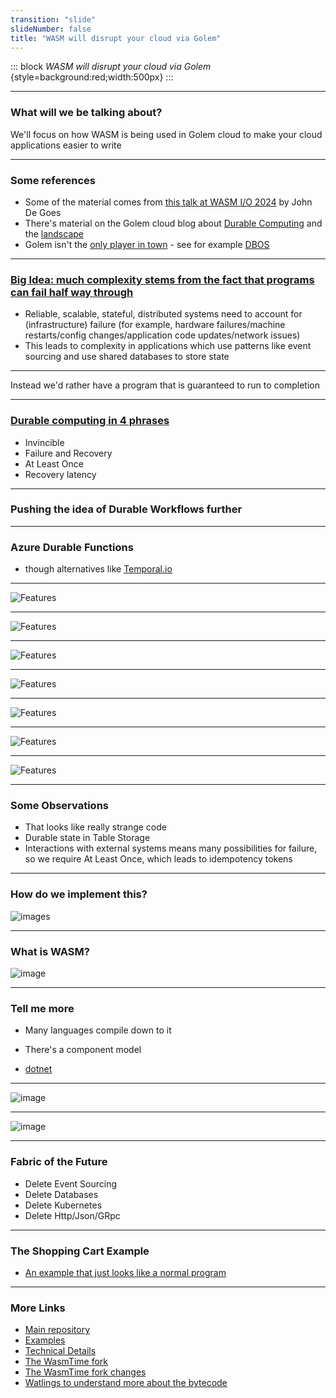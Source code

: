 ```yaml
---
transition: "slide"
slideNumber: false
title: "WASM will disrupt your cloud via Golem"
---
```


::: block
*WASM will disrupt your cloud via Golem* {style=background:red;width:500px}
:::

---

### What will we be talking about?

We'll focus on how WASM is being used in Golem cloud to make your cloud applications easier to write

---

### Some references

- Some of the material comes from [this talk at WASM I/O 2024](https://www.youtube.com/watch?v=fHPYetd3q2g) by John De Goes
- There's material on the Golem cloud blog about [Durable Computing](https://www.golem.cloud/post/what-is-durable-computing) and the [landscape](https://www.golem.cloud/post/the-emerging-landscape-of-durable-computing)
- Golem isn't the [only player in town](https://a16z.com/the-modern-transactional-stack/) - see for example [DBOS](https://www.golem.cloud/post/exploring-the-potential-of-stonebreaker-s-new-dbos)

---

### [Big Idea: much complexity stems from the fact that programs can fail half way through](https://www.youtube.com/watch?v=sDIXdVjJFN8&t=170s)

- Reliable, scalable, stateful, distributed systems need to account for (infrastructure) failure (for example, hardware failures/machine restarts/config changes/application code updates/network issues)
- This leads to complexity in applications which use patterns like event sourcing and use shared databases to store state

---

Instead we'd rather have a program that is guaranteed to run to completion

---

### [Durable computing in 4 phrases](https://www.golem.cloud/post/what-is-durable-computing)

- Invincible
- Failure and Recovery
- At Least Once
- Recovery latency

---

### Pushing the idea of Durable Workflows further

---

### Azure Durable Functions

- though alternatives like [Temporal.io](https://temporal.io/)

---

![Features](images/default-project.png)

---

![Features](images/start.png)

---

![Features](images/first-call.png)

---

![Features](images/into-first.png)

---

![Features](images/into-second.png)

---

![Features](images/keeps-state.png)

---

![Features](images/storage.png)

---

### Some Observations

- That looks like really strange code
- Durable state in Table Storage
- Interactions with external systems means many possibilities for failure, so we require At Least Once, which leads to idempotency tokens

---

### How do we implement this?

![images](images/secret-sauce.png)

---

### What is WASM?

![image](images/wasm.png)

---

### Tell me more

- Many languages compile down to it
- There's a component model

- [dotnet](https://devblogs.microsoft.com/dotnet/extending-web-assembly-to-the-cloud/)

---

![image](images/mural.png)

---

![image](images/how.png)

---

### Fabric of the Future

- Delete Event Sourcing
- Delete Databases
- Delete Kubernetes
- Delete Http/Json/GRpc

---

### The Shopping Cart Example

- [An example that just looks like a normal program](https://github.com/golemcloud/golem-examples/blob/main/examples/scala2/scala2-shopping-cart/src/main/scala/example/main.scala)

---

### More Links

- [Main repository](https://github.com/golemcloud/golem)
- [Examples](https://github.com/golemcloud/golem-examples)
- [Technical Details](https://learn.golem.cloud/docs/technical-details)
- [The WasmTime fork](https://github.com/golemcloud/wasmtime/tree/golem-wasmtime-17)
- [The WasmTime fork changes](https://github.com/bytecodealliance/wasmtime/compare/main...golemcloud:wasmtime:golem-wasmtime-17)
- [Watlings to understand more about the bytecode](https://github.com/EmNudge/watlings)
